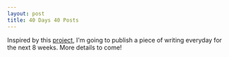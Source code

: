 ```yaml
---
layout: post
title: 40 Days 40 Posts
---
```

Inspired by this [project](https://nesslabs.com/100-articles-100-days), I'm going to publish a piece of writing everyday for the next 8 weeks. More details to come!
